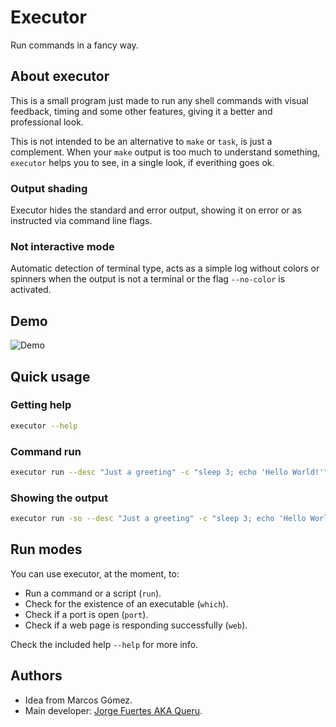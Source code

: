 # Executor

Run commands in a fancy way.

## About executor

This is a small program just made to run any shell commands with visual feedback, timing and some other features, giving it a better and professional look.

This is not intended to be an alternative to `make` or `task`, is just a complement. When your `make` output is too much to understand something, `executor` helps you to see, in a single look, if everithing goes ok.

### Output shading

Executor hides the standard and error output, showing it on error or as instructed via command line flags.

### Not interactive mode

Automatic detection of terminal type, acts as a simple log without colors or spinners when the output is not a terminal or the flag `--no-color` is activated.

## Demo

![Demo](./assets/demo.gif)

## Quick usage

### Getting help

~~~bash
executor --help
~~~

### Command run

~~~bash
executor run --desc "Just a greeting" -c "sleep 3; echo 'Hello World!'"
~~~

### Showing the output

~~~bash
executor run -so --desc "Just a greeting" -c "sleep 3; echo 'Hello World!'"
~~~

## Run modes

You can use executor, at the moment, to:

- Run a command or a script (`run`).
- Check for the existence of an executable (`which`).
- Check if a port is open (`port`).
- Check if a web page is responding successfully (`web`).

Check the included help `--help` for more info.

## Authors

- Idea from Marcos Gómez.
- Main developer: [Jorge Fuertes AKA Queru](https://github.com/jorgefuertes).
